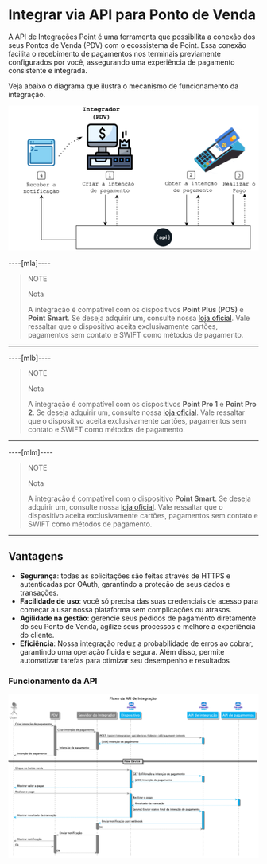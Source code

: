 # Integrar via API para Ponto de Venda

A API de Integrações Point é uma ferramenta que possibilita a conexão dos seus Pontos de Venda (PDV) com o ecossistema de Point. Essa conexão facilita o recebimento de pagamentos nos terminais previamente configurados por você, assegurando uma experiência de pagamento consistente e integrada.

Veja abaixo o diagrama que ilustra o mecanismo de funcionamento da integração.

![Diagram 1](/images/point-api/1-diagram-pt.png)

----[mla]----
> NOTE
>
> Nota
>
> A integração é compatível com os dispositivos **Point Plus (POS)** e **Point Smart**. Se deseja adquirir um, consulte nossa [loja oficial](https://www.mercadopago.com.ar/point). Vale ressaltar que o dispositivo aceita exclusivamente cartões, pagamentos sem contato e SWIFT como métodos de pagamento.

------------

----[mlb]----
> NOTE
>
> Nota
>
> A integração é compatível com os dispositivos **Point Pro 1** e **Point Pro 2**. Se deseja adquirir um, consulte nossa [loja oficial](https://www.mercadopago.com.br/point). Vale ressaltar que o dispositivo aceita exclusivamente cartões, pagamentos sem contato e SWIFT como métodos de pagamento.

------------

----[mlm]----
> NOTE
>
> Nota
>
> A integração é compatível com o dispositivo **Point Smart**. Se deseja adquirir um, consulte nossa [loja oficial](https://www.mercadopago.com.mx/point). Vale ressaltar que o dispositivo aceita exclusivamente cartões, pagamentos sem contato e SWIFT como métodos de pagamento.

------------

## Vantagens

* **Segurança**: todas as solicitações são feitas através de HTTPS e autenticadas por OAuth, garantindo a proteção de seus dados e transações.
* **Facilidade de uso**: você só precisa das suas credenciais de acesso para começar a usar nossa plataforma sem complicações ou atrasos.
* **Agilidade na gestão**: gerencie seus pedidos de pagamento diretamente do seu Ponto de Venda, agilize seus processos e melhore a experiência do cliente.
* **Eficiência**: Nossa integração reduz a probabilidade de erros ao cobrar, garantindo uma operação fluida e segura. Além disso, permite automatizar tarefas para otimizar seu desempenho e resultados

### Funcionamento da API

![Mercado Pago Point Flow](/images/point-api/2-flow-diagram-pt.png)
